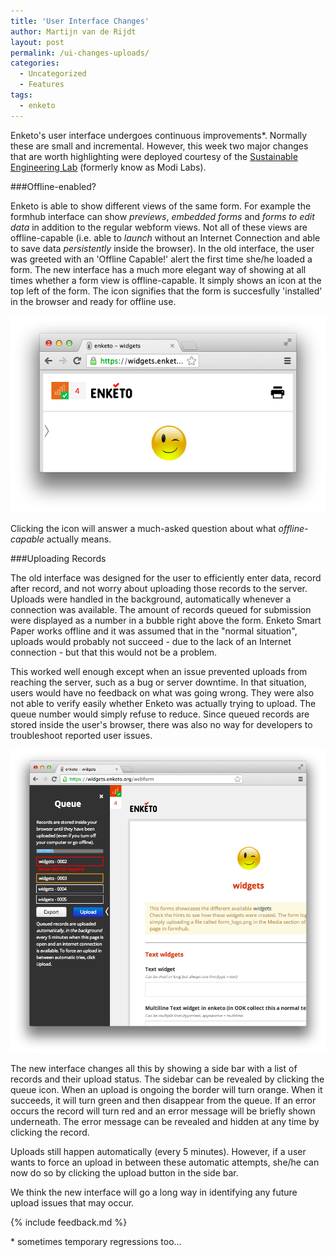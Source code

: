 ```yaml
---
title: 'User Interface Changes'
author: Martijn van de Rijdt
layout: post
permalink: /ui-changes-uploads/
categories:
  - Uncategorized
  - Features
tags:
  - enketo
---
```


Enketo's user interface undergoes continuous improvements\*. Normally these are small and incremental. However, this week two major changes that are worth highlighting were deployed courtesy of the [Sustainable Engineering Lab](http://modi.mech.columbia.edu/) (formerly know as Modi Labs).

###Offline-enabled?

Enketo is able to show different views of the same form. For example the formhub interface can show _previews_, _embedded forms_ and _forms to edit data_ in addition to the regular webform views. Not all of these views are offline-capable (i.e. able to _launch_ without an Internet Connection and able to save data _persistently_ inside the browser). In the old interface, the user was greeted with an 'Offline Capable!' alert the first time she/he loaded a form. The new interface has a much more elegant way of showing at all times whether a form view is offline-capable. It simply shows an icon at the top left of the form. The icon signifies that the form is succesfully 'installed' in the browser and ready for offline use. 

![new record upload interface](../files/2013/10/offline_icon.png)

Clicking the icon will answer a much-asked question about what _offline-capable_ actually means.



###Uploading Records

The old interface was designed for the user to efficiently enter data, record after record, and not worry about uploading those records to the server. Uploads were handled in the background, automatically whenever a connection was available. The amount of records queued for submission were displayed as a number in a bubble right above the form. Enketo Smart Paper works offline and it was assumed that in the "normal situation", uploads would probably not succeed - due to the lack of an Internet connection - but that this would not be a problem. 

This worked well enough except when an issue prevented uploads from reaching the server, such as a bug or server downtime. In that situation, users would have no feedback on what was going wrong. They were also not able to verify easily whether Enketo was actually trying to upload. The queue number would simply refuse to reduce. Since queued records are stored inside the user's browser, there was also no way for developers to troubleshoot reported user issues.

![new record upload interface](../files/2013/10/upload_gui.png)

The new interface changes all this by showing a side bar with a list of records and their upload status. The sidebar can be revealed by clicking the queue icon. When an upload is ongoing the border will turn orange. When it succeeds, it will turn green and then disappear from the queue. If an error occurs the record will turn red and an error message will be briefly shown underneath. The error message can be revealed and hidden at any time by clicking the record.

Uploads still happen automatically (every 5 minutes). However, if a user wants to force an upload in between these automatic attempts, she/he can now do so by clicking the upload button in the side bar. 

We think the new interface will go a long way in identifying any future upload issues that may occur. 

{% include feedback.md %}

\* sometimes temporary regressions too…

